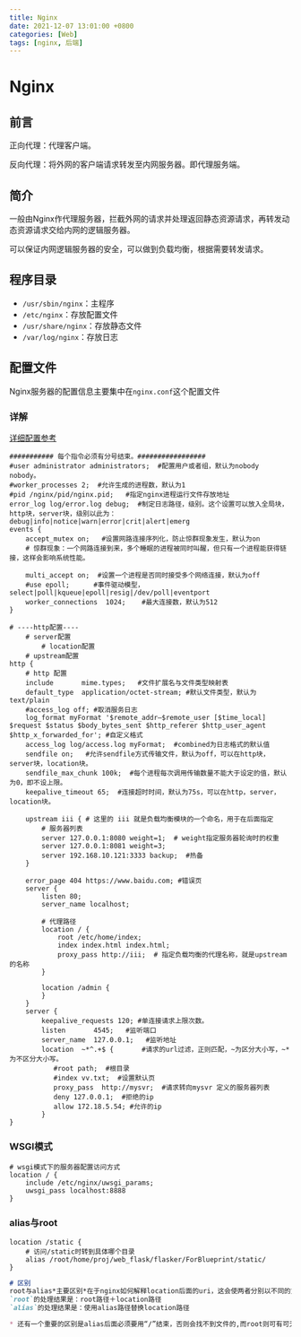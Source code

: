 ```yaml
---
title: Nginx
date: 2021-12-07 13:01:00 +0800
categories: [Web]
tags: [nginx, 后端]
---
```

# Nginx

## 前言

正向代理：代理客户端。

反向代理：将外网的客户端请求转发至内网服务器。即代理服务端。

## 简介

一般由Nginx作代理服务器，拦截外网的请求并处理返回静态资源请求，再转发动态资源请求交给内网的逻辑服务器。

可以保证内网逻辑服务器的安全，可以做到负载均衡，根据需要转发请求。

## 程序目录

- `/usr/sbin/nginx`：主程序
- `/etc/nginx`：存放配置文件
- `/usr/share/nginx`：存放静态文件
- `/var/log/nginx`：存放日志

## 配置文件

Nginx服务器的配置信息主要集中在`nginx.conf`这个配置文件

### 详解

[详细配置参考](https://www.cnblogs.com/fengff/p/8892590.html)

```nginx
########### 每个指令必须有分号结束。#################
#user administrator administrators;  #配置用户或者组，默认为nobody nobody。
#worker_processes 2;  #允许生成的进程数，默认为1
#pid /nginx/pid/nginx.pid;   #指定nginx进程运行文件存放地址
error_log log/error.log debug;  #制定日志路径，级别。这个设置可以放入全局块，http块，server块，级别以此为：debug|info|notice|warn|error|crit|alert|emerg
events {
    accept_mutex on;   #设置网路连接序列化，防止惊群现象发生，默认为on
    # 惊群现象：一个网路连接到来，多个睡眠的进程被同时叫醒，但只有一个进程能获得链接，这样会影响系统性能。
    
    multi_accept on;  #设置一个进程是否同时接受多个网络连接，默认为off
    #use epoll;      #事件驱动模型，select|poll|kqueue|epoll|resig|/dev/poll|eventport
    worker_connections  1024;    #最大连接数，默认为512
}

# ----http配置----
	# server配置
		# location配置
	# upstream配置
http {
	# http 配置
    include       mime.types;   #文件扩展名与文件类型映射表
    default_type  application/octet-stream; #默认文件类型，默认为text/plain
    #access_log off; #取消服务日志    
    log_format myFormat '$remote_addr–$remote_user [$time_local] $request $status $body_bytes_sent $http_referer $http_user_agent $http_x_forwarded_for'; #自定义格式
    access_log log/access.log myFormat;  #combined为日志格式的默认值
    sendfile on;   #允许sendfile方式传输文件，默认为off，可以在http块，server块，location块。
    sendfile_max_chunk 100k;  #每个进程每次调用传输数量不能大于设定的值，默认为0，即不设上限。
    keepalive_timeout 65;  #连接超时时间，默认为75s，可以在http，server，location块。

    upstream iii { # 这里的 iii 就是负载均衡模块的一个命名，用于在后面指定
    	# 服务器列表
		server 127.0.0.1:8080 weight=1;  # weight指定服务器轮询时的权重
		server 127.0.0.1:8081 weight=3;
        server 192.168.10.121:3333 backup;  #热备
	}
    
    error_page 404 https://www.baidu.com; #错误页
	server {
		listen 80;
		server_name localhost;
		
		# 代理路径
		location / {
			root /etc/home/index;
			index index.html index.html;
			proxy_pass http://iii;  # 指定负载均衡的代理名称，就是upstream的名称
		}
		
		location /admin {
		}
	}
    server {
        keepalive_requests 120; #单连接请求上限次数。
        listen       4545;   #监听端口
        server_name  127.0.0.1;   #监听地址       
        location  ~*^.+$ {       #请求的url过滤，正则匹配，~为区分大小写，~*为不区分大小写。
           #root path;  #根目录
           #index vv.txt;  #设置默认页
           proxy_pass  http://mysvr;  #请求转向mysvr 定义的服务器列表
           deny 127.0.0.1;  #拒绝的ip
           allow 172.18.5.54; #允许的ip           
        } 
}
```

### WSGI模式

```nginx
# wsgi模式下的服务器配置访问方式
location / {
    include /etc/nginx/uwsgi_params;
    uwsgi_pass localhost:8888
}
```

### alias与root

```nginx
location /static {
    # 访问/static时转到具体哪个目录
	alias /root/home/proj/web_flask/flasker/ForBlueprint/static/
}
```

```markdown
# 区别
root与alias*主要区别*在于nginx如何解释location后面的uri，这会使两者分别以不同的方式将请求映射到服务器文件上。
`root`的处理结果是：root路径＋location路径
`alias`的处理结果是：使用alias路径替换location路径

* 还有一个重要的区别是alias后面必须要用“/”结束，否则会找不到文件的,而root则可有可无
```



